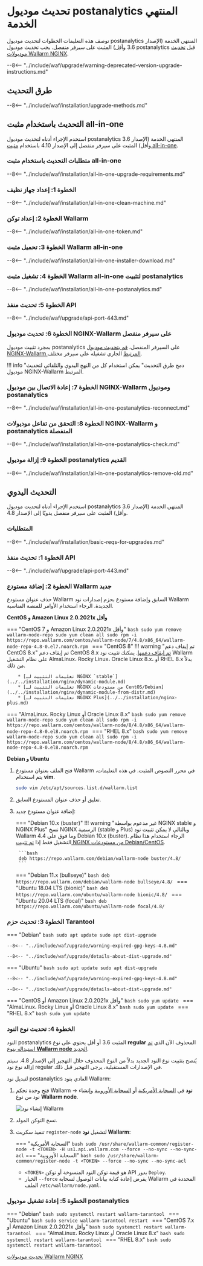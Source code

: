 [docs-module-update]:   nginx-modules.md
[img-wl-console-users]:             ../../images/check-users.png 
[img-create-wallarm-node]:      ../../images/user-guides/nodes/create-cloud-node.png
[img-attacks-in-interface]:     ../../images/admin-guides/test-attacks-quickstart.png
[nginx-custom]:                 ../../custom/custom-nginx-version.md
[wallarm-token-types]:          ../../user-guides/nodes/nodes.md#api-and-node-tokens-for-node-creation
[tarantool-status]:             ../../images/tarantool-status.png
[statistics-service-all-parameters]: ../../admin-en/configure-statistics-service.md
[configure-proxy-balancer-instr]:    ../../admin-en/configuration-guides/access-to-wallarm-api-via-proxy.md


# تحديث موديول postanalytics المنتهي الخدمة

توصف هذه التعليمات الخطوات لتحديث موديول postanalytics المنتهي الخدمة (الإصدار 3.6 وأقل) المثبت على سيرفر منفصل. يجب تحديث موديول postanalytics قبل [تحديث موديولات Wallarm NGINX][docs-module-update].

--8<-- "../include/waf/upgrade/warning-deprecated-version-upgrade-instructions.md"

## طرق التحديث

--8<-- "../include/waf/installation/upgrade-methods.md"

## التحديث باستخدام مثبت all-in-one

استخدم الإجراء أدناه لتحديث موديول postanalytics المنتهي الخدمة (الإصدار 3.6 وأقل) المثبت على سيرفر منفصل إلى الإصدار 4.10 باستخدام [مثبت all-in-one](../../installation/nginx/all-in-one.md).

### متطلبات التحديث باستخدام مثبت all-in-one

--8<-- "../include/waf/installation/all-in-one-upgrade-requirements.md"

### الخطوة 1: إعداد جهاز نظيف

--8<-- "../include/waf/installation/all-in-one-clean-machine.md"

### الخطوة 2: إعداد توكن Wallarm

--8<-- "../include/waf/installation/all-in-one-token.md"

### الخطوة 3: تحميل مثبت Wallarm all-in-one

--8<-- "../include/waf/installation/all-in-one-installer-download.md"

### الخطوة 4: تشغيل مثبت Wallarm all-in-one لتثبيت postanalytics

--8<-- "../include/waf/installation/all-in-one-postanalytics.md"

### الخطوة 5: تحديث منفذ API 

--8<-- "../include/waf/upgrade/api-port-443.md"

### الخطوة 6: تحديث موديول NGINX-Wallarm على سيرفر منفصل

بمجرد تثبيت موديول postanalytics على السيرفر المنفصل، [قم بتحديث موديول NGINX-Wallarm المرتبط](nginx-modules.md) الجاري تشغيله على سيرفر مختلف.

!!! info "دمج طرق التحديث"
    يمكن استخدام كل من النهج اليدوي والتلقائي لتحديث موديول NGINX-Wallarm المرتبط.

### الخطوة 7: إعادة الاتصال بين موديول NGINX-Wallarm وموديول postanalytics

--8<-- "../include/waf/installation/all-in-one-postanalytics-reconnect.md"

### الخطوة 8: التحقق من تفاعل موديولات NGINX‑Wallarm و postanalytics المنفصلة

--8<-- "../include/waf/installation/all-in-one-postanalytics-check.md"

### الخطوة 9: إزالة موديول postanalytics القديم

--8<-- "../include/waf/installation/all-in-one-postanalytics-remove-old.md"

## التحديث اليدوي

استخدم الإجراء أدناه لتحديث موديول postanalytics المنتهي الخدمة (الإصدار 3.6 وأقل) المثبت على سيرفر منفصل يدويًا إلى الإصدار 4.8.

### المتطلبات

--8<-- "../include/waf/installation/basic-reqs-for-upgrades.md"

### الخطوة 1: تحديث منفذ API

--8<-- "../include/waf/upgrade/api-port-443.md"

### الخطوة 2: إضافة مستودع Wallarm جديد

حذف عنوان مستودع Wallarm السابق وإضافة مستودع بحزم إصدارات نود Wallarm الجديدة. الرجاء استخدام الأوامر للمنصة المناسبة.

**CentOS و Amazon Linux 2.0.2021x وأقل**

=== "CentOS 7 و Amazon Linux 2.0.2021x وأقل"
    ```bash
    sudo yum remove wallarm-node-repo
    sudo yum clean all
    sudo rpm -i https://repo.wallarm.com/centos/wallarm-node/7/4.8/x86_64/wallarm-node-repo-4.8-0.el7.noarch.rpm
    ```
=== "CentOS 8"
    !!! warning "تم إيقاف دعم CentOS 8.x"
        تم إيقاف دعم CentOS 8.x [تم إيقاف دعمها](https://www.centos.org/centos-linux-eol/). يمكنك تثبيت نود Wallarm على نظام التشغيل AlmaLinux، Rocky Linux، Oracle Linux 8.x، أو RHEL 8.x بدلاً من ذلك.

        * [تعليمات التثبيت لـ NGINX `stable`](../../installation/nginx/dynamic-module.md)
        * [تعليمات التثبيت لـ NGINX من مستودعات CentOS/Debian](../../installation/nginx/dynamic-module-from-distr.md)
        * [تعليمات التثبيت لـ NGINX Plus](../../installation/nginx-plus.md)
=== "AlmaLinux، Rocky Linux أو Oracle Linux 8.x"
    ```bash
    sudo yum remove wallarm-node-repo
    sudo yum clean all
    sudo rpm -i https://repo.wallarm.com/centos/wallarm-node/8/4.8/x86_64/wallarm-node-repo-4.8-0.el8.noarch.rpm
    ```
=== "RHEL 8.x"
    ```bash
    sudo yum remove wallarm-node-repo
    sudo yum clean all
    sudo rpm -i https://repo.wallarm.com/centos/wallarm-node/8/4.8/x86_64/wallarm-node-repo-4.8-0.el8.noarch.rpm
    ```

**Debian و Ubuntu**

1. فتح الملف بعنوان مستودع Wallarm في محرر النصوص المثبت. في هذه التعليمات، يتم استخدام **vim**.

    ```bash
    sudo vim /etc/apt/sources.list.d/wallarm.list
    ```
2. تعليق أو حذف عنوان المستودع السابق.
3. إضافة عنوان مستودع جديد:

    === "Debian 10.x (buster)"
        !!! warning "غير مدعوم بواسطة NGINX stable و NGINX Plus"
            نسخ NGINX الرسمية (stable و Plus) وبالتالي لا يمكن تثبيت نود Wallarm 4.4 وما فوق على Debian 10.x (buster). الرجاء استخدام هذا نظام التشغيل فقط إذا [تم تثبيت NGINX من مستودعات Debian/CentOS](../../installation/nginx/dynamic-module-from-distr.md).

        ```bash
        deb https://repo.wallarm.com/debian/wallarm-node buster/4.8/
        ```
    === "Debian 11.x (bullseye)"
        ```bash
        deb https://repo.wallarm.com/debian/wallarm-node bullseye/4.8/
        ```
    === "Ubuntu 18.04 LTS (bionic)"
        ```bash
        deb https://repo.wallarm.com/ubuntu/wallarm-node bionic/4.8/
        ```
    === "Ubuntu 20.04 LTS (focal)"
        ```bash
        deb https://repo.wallarm.com/ubuntu/wallarm-node focal/4.8/
        ```

### الخطوة 3: تحديث حزم Tarantool

=== "Debian"
    ```bash
    sudo apt update
    sudo apt dist-upgrade
    ```

    --8<-- "../include/waf/upgrade/warning-expired-gpg-keys-4.8.md"

    --8<-- "../include/waf/upgrade/details-about-dist-upgrade.md"
=== "Ubuntu"
    ```bash
    sudo apt update
    sudo apt dist-upgrade
    ```

    --8<-- "../include/waf/upgrade/warning-expired-gpg-keys-4.8.md"

    --8<-- "../include/waf/upgrade/details-about-dist-upgrade.md"
=== "CentOS أو Amazon Linux 2.0.2021x وأقل"
    ```bash
    sudo yum update
    ```
=== "AlmaLinux، Rocky Linux أو Oracle Linux 8.x"
    ```bash
    sudo yum update
    ```
=== "RHEL 8.x"
    ```bash
    sudo yum update
    ```

### الخطوة 4: تحديث نوع النود

النود postanalytics المثبت 3.6 أو أقل يحتوي على نوع **regular** المحذوف الآن الذي [تم استبداله بنوع **Wallarm node** الجديد](what-is-new.md#unified-registration-of-nodes-in-the-wallarm-cloud-by-tokens).

يُنصح بتثبيت نوع النود الجديد بدلاً من النوع المحذوف خلال التهجير إلى الإصدار 4.8. سيتم إزالة نوع نود regular في الإصدارات المستقبلية، يرجى التهجير قبل ذلك.

لتبديل نود postanalytics العادي بنود Wallarm:

1. فتح وحدة تحكم Wallarm → **نود** في [السحابة الأمريكية](https://us1.my.wallarm.com/nodes) أو [السحابة الأوروبية](https://my.wallarm.com/nodes) وإنشاء نود من نوع **Wallarm node**.

    ![إنشاء نود Wallarm][img-create-wallarm-node]
1. نسخ التوكن المولد.
1. تنفيذ سكربت `register-node` لتشغيل **نود Wallarm**:

    === "السحابة الأمريكية"
        ``` bash
        sudo /usr/share/wallarm-common/register-node -t <TOKEN> -H us1.api.wallarm.com --force --no-sync --no-sync-acl
        ```
    === "السحابة الأوروبية"
        ``` bash
        sudo /usr/share/wallarm-common/register-node -t <TOKEN> --force --no-sync --no-sync-acl
        ```
    
    * `<TOKEN>` هو قيمة توكن النود المنسوخة أو توكن API بدور `Deploy`.
    * الخيار `--force` يفرض إعادة كتابة بيانات الوصول لسحابة Wallarm المحددة في الملف `/etc/wallarm/node.yaml`.

### الخطوة 5: إعادة تشغيل موديول postanalytics

=== "Debian"
    ```bash
    sudo systemctl restart wallarm-tarantool
    ```
=== "Ubuntu"
    ```bash
    sudo service wallarm-tarantool restart
    ```
=== "CentOS 7.x أو Amazon Linux 2.0.2021x وأقل"
    ```bash
    sudo systemctl restart wallarm-tarantool
    ```
=== "AlmaLinux، Rocky Linux أو Oracle Linux 8.x"
    ```bash
    sudo systemctl restart wallarm-tarantool
    ```
=== "RHEL 8.x"
    ```bash
    sudo systemctl restart wallarm-tarantool
    ```

[تحديث موديولات Wallarm NGINX][docs-module-update]